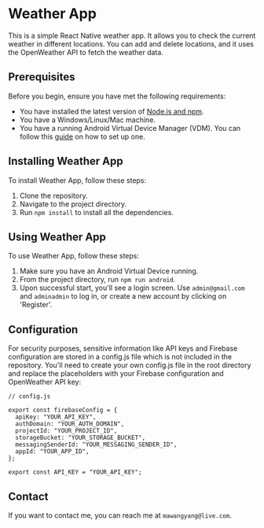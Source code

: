 # Weather App

This is a simple React Native weather app. It allows you to check the current weather in different locations. You can add and delete locations, and it uses the OpenWeather API to fetch the weather data.

## Prerequisites

Before you begin, ensure you have met the following requirements:

- You have installed the latest version of [Node.js and npm](https://nodejs.org/en/download/).
- You have a Windows/Linux/Mac machine.
- You have a running Android Virtual Device Manager (VDM). You can follow this [guide](https://developer.android.com/studio/run/managing-avds) on how to set up one.

## Installing Weather App

To install Weather App, follow these steps:

1. Clone the repository.
2. Navigate to the project directory.
3. Run `npm install` to install all the dependencies.

## Using Weather App

To use Weather App, follow these steps:

1. Make sure you have an Android Virtual Device running.
2. From the project directory, run `npm run android`.
3. Upon successful start, you'll see a login screen. Use `admin@gmail.com` and `adminadmin` to log in, or create a new account by clicking on 'Register'.

## Configuration
For security purposes, sensitive information like API keys and Firebase configuration are stored in a config.js file which is not included in the repository. You'll need to create your own config.js file in the root directory and replace the placeholders with your Firebase configuration and OpenWeather API key:

```
// config.js

export const firebaseConfig = {
  apiKey: "YOUR_API_KEY",
  authDomain: "YOUR_AUTH_DOMAIN",
  projectId: "YOUR_PROJECT_ID",
  storageBucket: "YOUR_STORAGE_BUCKET",
  messagingSenderId: "YOUR_MESSAGING_SENDER_ID",
  appId: "YOUR_APP_ID",
};

export const API_KEY = "YOUR_API_KEY";
```


## Contact

If you want to contact me, you can reach me at `mawangyang@live.com`.
